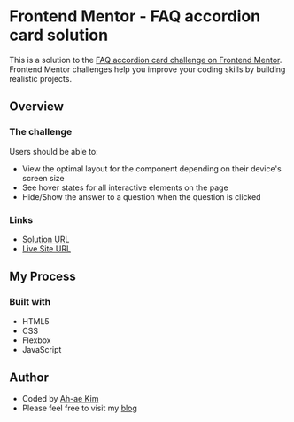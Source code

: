 # Frontend Mentor - FAQ accordion card solution

This is a solution to the [FAQ accordion card challenge on Frontend Mentor](https://www.frontendmentor.io/challenges/faq-accordion-card-XlyjD0Oam). Frontend Mentor challenges help you improve your coding skills by building realistic projects.

## Overview

### The challenge

Users should be able to:

- View the optimal layout for the component depending on their device's screen size
- See hover states for all interactive elements on the page
- Hide/Show the answer to a question when the question is clicked

### Links

- [Solution URL](https://github.com/Ah-ae/faq-accordion-card)
- [Live Site URL](https://faq-accordion-card-practice.vercel.app/)

## My Process

### Built with

- HTML5
- CSS
- Flexbox
- JavaScript

## Author

- Coded by [Ah-ae Kim](https://twitter.com/bttrthn_ystrdy)
- Please feel free to visit my [blog](https://bttrthn-ystrdy.tistory.com)

